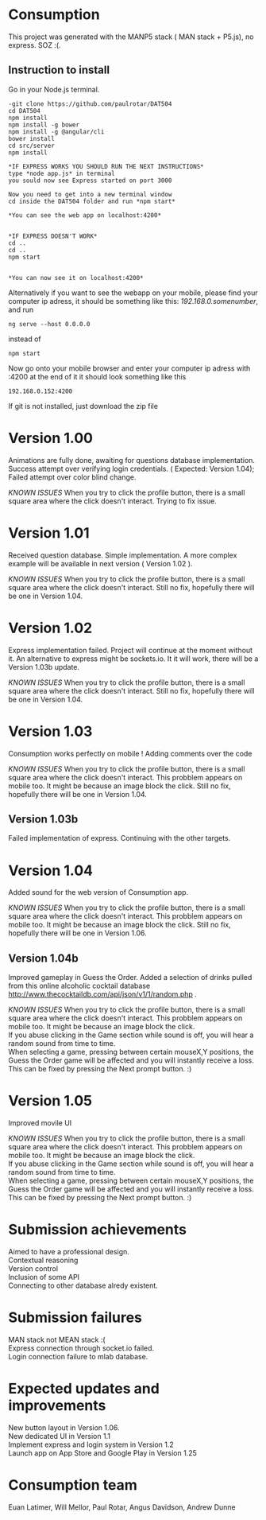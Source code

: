 # Consumption

This project was generated with the MANP5 stack ( MAN stack + P5.js), no express. SOZ :(.

## Instruction to install

Go in your Node.js terminal.

```
-git clone https://github.com/paulrotar/DAT504 
cd DAT504
npm install
npm install -g bower
npm install -g @angular/cli
bower install
cd src/server
npm install

*IF EXPRESS WORKS YOU SHOULD RUN THE NEXT INSTRUCTIONS*
type *node app.js* in terminal
you sould now see Express started on port 3000

Now you need to get into a new terminal window 
cd inside the DAT504 folder and run *npm start*

*You can see the web app on localhost:4200*


*IF EXPRESS DOESN'T WORK*
cd ..
cd ..
npm start


*You can now see it on localhost:4200* 

```

Alternatively if you want to see the webapp on your mobile, please find your computer ip adress, it should be something like this: *192.168.0.somenumber*, and run  

```
ng serve --host 0.0.0.0

```
instead of 
```
npm start

```
Now go onto your mobile browser and enter your computer ip adress with :4200 at the end of it
it should look something like this 

```
192.168.0.152:4200
```


If git is not installed, just download the zip file 

# Version 1.00

Animations are fully done, awaiting for questions database implementation.
Success attempt over verifying login credentials. ( Expected: Version 1.04);
Failed attempt over color blind change.

*KNOWN ISSUES*
When you try to click the profile button, there is a small square area where the click doesn't interact.
Trying to fix issue.

# Version 1.01

Received question database.
Simple implementation.
A more complex example will be available in next version ( Version 1.02 ).

*KNOWN ISSUES*
When you try to click the profile button, there is a small square area where the click doesn't interact.
Still no fix, hopefully there will be one in Version 1.04. 

# Version 1.02

Express implementation failed. Project will continue at the moment without it. An alternative to express might be sockets.io. It it will work, there will be a Version 1.03b update.

*KNOWN ISSUES*
When you try to click the profile button, there is a small square area where the click doesn't interact.
Still no fix, hopefully there will be one in Version 1.04. 

# Version 1.03

Consumption works perfectly on mobile !
Adding comments over the code

*KNOWN ISSUES*
When you try to click the profile button, there is a small square area where the click doesn't interact.
This probblem appears on mobile too. It might be because an image block the click.
Still no fix, hopefully there will be one in Version 1.04. 

## Version 1.03b

Failed implementation of express. Continuing with the other targets.

# Version 1.04

Added sound for the web version of Consumption app.

*KNOWN ISSUES*
When you try to click the profile button, there is a small square area where the click doesn't interact.
This probblem appears on mobile too. It might be because an image block the click.
Still no fix, hopefully there will be one in Version 1.06.

## Version 1.04b

Improved gameplay in Guess the Order.
Added a selection of drinks pulled from this online alcoholic cocktail database http://www.thecocktaildb.com/api/json/v1/1/random.php .

*KNOWN ISSUES*
When you try to click the profile button, there is a small square area where the click doesn't interact.
This probblem appears on mobile too. It might be because an image block the click.
<br/>
If you abuse clicking in the Game section while sound is off, you will hear a random sound from time to time.
<br/>
When selecting a game, pressing between certain mouseX,Y positions, the Guess the Order game will be affected and you will instantly receive a loss.
This can be fixed by pressing the Next prompt button. :) 

# Version 1.05

Improved movile UI

*KNOWN ISSUES*
When you try to click the profile button, there is a small square area where the click doesn't interact.
This probblem appears on mobile too. It might be because an image block the click.
<br/>
If you abuse clicking in the Game section while sound is off, you will hear a random sound from time to time.
<br/>
When selecting a game, pressing between certain mouseX,Y positions, the Guess the Order game will be affected and you will instantly receive a loss.
This can be fixed by pressing the Next prompt button. :)

# Submission achievements

Aimed to have a professional design.
<br/>
Contextual reasoning
<br/>
Version control
<br/>
Inclusion of some API
<br/>
Connecting to other database alredy existent.

# Submission failures 

MAN stack not MEAN stack :( <br/>
Express connection through socket.io failed. <br/> 
Login connection failure to mlab database.

# Expected updates and improvements

New button layout in Version 1.06. <br/>
New dedicated UI in Version 1.1 <br/>
Implement express and login system in Version 1.2 <br/>
Launch app on App Store and Google Play in Version 1.25 <br/>

# Consumption team
Euan Latimer, Will Mellor, Paul Rotar, Angus Davidson, Andrew Dunne